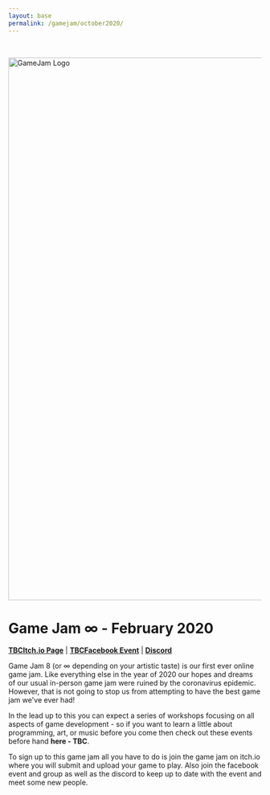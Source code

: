 ```yaml
---
layout: base
permalink: /gamejam/october2020/
---
```


<br/>
<p><img class="image-responsive text-center" src="{{site.baseurl}}/static/images/game_jam_8_banner.png" width="2160" height="1080" alt="GameJam Logo"/></p>
<h1>Game Jam &infin; - February 2020</h1>

[**TBCItch.io Page**](https://itch.io/jam/game-jam-8) |
[**TBCFacebook Event**](https://www.facebook.com/events/210375266664260/) |
[**Discord**](https://discordapp.com/invite/DhT3XgU)

Game Jam 8 (or &infin; depending on your artistic taste) is our first ever online game jam. Like everything else in the year of 2020 our hopes and dreams of our usual in-person game jam were ruined by the coronavirus epidemic. However, that is not going to stop us from attempting to have the best game jam we've ever had!

In the lead up to this you can expect a series of workshops focusing on all aspects of game development - so if you want to learn a little about programming, art, or music before you come then check out these events before hand **here - TBC**.

To sign up to this game jam all you have to do is join the game jam on itch.io where you will submit and upload your game to play. Also join the facebook event and group as well as the discord to keep up to date with the event and meet some new people.

<!-- TBC ## Winner
### xxx

## Runner ups -->


